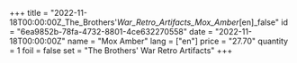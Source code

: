 +++
title = "2022-11-18T00:00:00Z_The_Brothers'_War_Retro_Artifacts_Mox_Amber_[en]_false"
id = "6ea9852b-78fa-4732-8801-4ce632270558"
date = "2022-11-18T00:00:00Z"
name = "Mox Amber"
lang = ["en"]
price = "27.70"
quantity = 1
foil = false
set = "The Brothers' War Retro Artifacts"
+++
